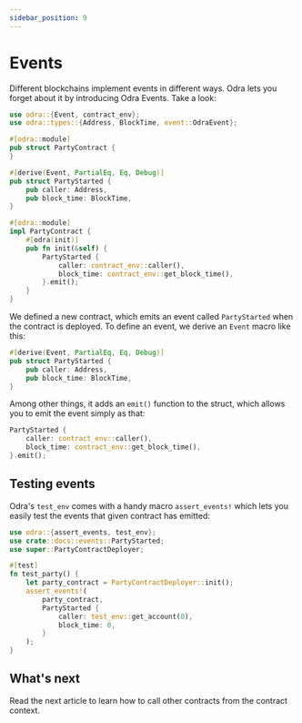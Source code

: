 ```yaml
---
sidebar_position: 9
---
```


# Events

Different blockchains implement events in different ways. Odra lets you forget about it by introducing
Odra Events. Take a look:

```rust title="examples/src/docs/events.rs"
use odra::{Event, contract_env};
use odra::types::{Address, BlockTime, event::OdraEvent};

#[odra::module]
pub struct PartyContract {
}

#[derive(Event, PartialEq, Eq, Debug)]
pub struct PartyStarted {
    pub caller: Address,
    pub block_time: BlockTime,
}

#[odra::module]
impl PartyContract {
    #[odra(init)]
    pub fn init(&self) {
        PartyStarted {
            caller: contract_env::caller(),
            block_time: contract_env::get_block_time(),
        }.emit();
    }
}
```

We defined a new contract, which emits an event called `PartyStarted` when the contract is deployed.
To define an event, we derive an `Event` macro like this:

```rust title="examples/src/docs/events.rs"
#[derive(Event, PartialEq, Eq, Debug)]
pub struct PartyStarted {
    pub caller: Address,
    pub block_time: BlockTime,
}
```

Among other things, it adds an `emit()` function to the struct, which allows you to emit the event simply
as that:

```rust title="examples/src/docs/events.rs"
PartyStarted {
    caller: contract_env::caller(),
    block_time: contract_env::get_block_time(),
}.emit();
```

## Testing events

Odra's `test_env` comes with a handy macro `assert_events!` which lets you easily test the events that given
contract has emitted:

```rust title="examples/src/docs/events.rs"
use odra::{assert_events, test_env};
use crate::docs::events::PartyStarted;
use super::PartyContractDeployer;

#[test]
fn test_party() {
    let party_contract = PartyContractDeployer::init();
    assert_events!(
        party_contract,
        PartyStarted {
            caller: test_env::get_account(0),
            block_time: 0,
        }
    );
}
```

## What's next
Read the next article to learn how to call other contracts from the contract context.
